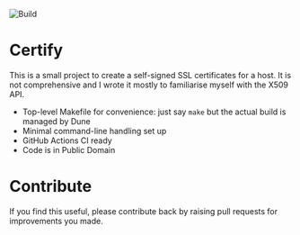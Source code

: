 

![Build](https://github.com/lindig/certify/workflows/CI/badge.svg)

# Certify

This is a small project to create a self-signed SSL certificates for a
host. It is not comprehensive and I wrote it mostly to familiarise
myself with the X509 API.

* Top-level Makefile for convenience: just say `make` but the actual
  build is managed by Dune
* Minimal command-line handling set up
* GitHub Actions CI ready
* Code is in Public Domain

# Contribute

If you find this useful, please contribute back by raising pull
requests for improvements you made.

[Travis]: https://www.travis-ci.org/
[OCaml]:  https://www.ocaml.org/
